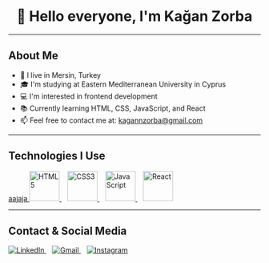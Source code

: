 <h1 align="center">👋 Hello everyone, I'm <strong>Kağan Zorba</strong></h1>

---

## About Me

- 📍 I live in Mersin, Turkey  
- 🎓 I'm studying at Eastern Mediterranean University in Cyprus  
- 💻 I'm interested in frontend development  
- 📚 Currently learning HTML, CSS, JavaScript, and React  
- 📫 Feel free to contact me at: kagannzorba@gmail.com  

---

## Technologies I Use

<p align="left">
  <a href="https://developer.mozilla.org/en-US/docs/Web/HTML" target="blank"> aajaja
    <img width="60" height="60" src="https://cdn.jsdelivr.net/gh/devicons/devicon/icons/html5/html5-original.svg" alt="HTML5" />
  </a>
  &nbsp;&nbsp;
  <a href="https://developer.mozilla.org/en-US/docs/Web/CSS" target="blank">
    <img width="60" height="60" src="https://cdn.jsdelivr.net/gh/devicons/devicon/icons/css3/css3-original.svg" alt="CSS3" />
  </a>
  &nbsp;&nbsp;
  <a href="https://developer.mozilla.org/en-US/docs/Web/JavaScript" target="blank">
    <img width="60" height="60" src="https://cdn.jsdelivr.net/gh/devicons/devicon/icons/javascript/javascript-original.svg" alt="JavaScript" />
  </a>
  &nbsp;&nbsp;
  <a href="https://reactjs.org/" target="blank">
    <img width="60" height="60" src="https://cdn.jsdelivr.net/gh/devicons/devicon/icons/react/react-original.svg" alt="React" />
  </a>
</p>

---

## Contact & Social Media

<p align="left">
  <a href="https://www.linkedin.com/in/ka%C4%9Fanzorba-tech/" target="_blank">
    <img src="https://img.shields.io/badge/LinkedIn-0077B5?style=for-the-badge&logo=linkedin&logoColor=white" alt="LinkedIn" />
  </a>
  &nbsp;&nbsp;
  <a href="mailto:kagannzorba@gmail.com" target="_blank">
    <img src="https://img.shields.io/badge/Gmail-D14836?style=for-the-badge&logo=gmail&logoColor=white" alt="Gmail" />
  </a>
  &nbsp;&nbsp;
  <a href="https://www.instagram.com/kagan.zorba/" target="_blank">
    <img src="https://img.shields.io/badge/Instagram-E4405F?style=for-the-badge&logo=instagram&logoColor=white" alt="Instagram" />
  </a>
</p>
